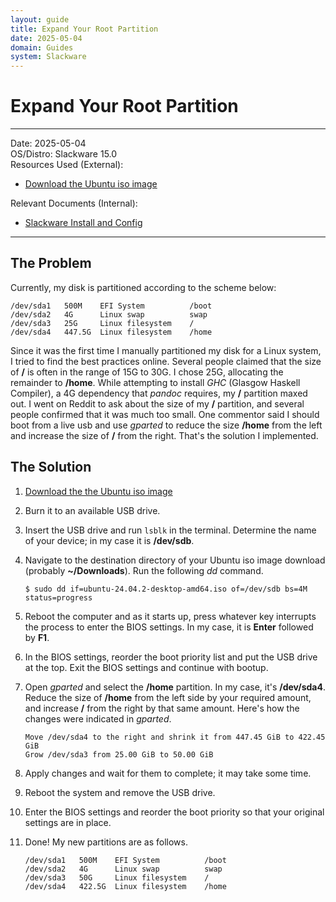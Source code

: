 ```yaml
---
layout: guide
title: Expand Your Root Partition
date: 2025-05-04
domain: Guides
system: Slackware
---
```


# Expand Your Root Partition

---

Date: 2025-05-04  
OS/Distro: Slackware 15.0  
Resources Used (External):  
- [Download the Ubuntu iso image](https://ubuntu.com/tutorials/try-ubuntu-before-you-install#1-getting-started)

Relevant Documents (Internal):  
- [Slackware Install and Config](slackware-install-and-config.html)

---

## The Problem
Currently, my disk is partitioned according to the scheme below:

```
/dev/sda1   500M    EFI System          /boot
/dev/sda2   4G      Linux swap          swap
/dev/sda3   25G     Linux filesystem    /
/dev/sda4   447.5G  Linux filesystem    /home
```

Since it was the first time I manually partitioned my disk for a Linux system, I tried to find the best practices online. Several people claimed that the size of **/** is often in the range of 15G to 30G. I chose 25G, allocating the remainder to **/home**. While attempting to install *GHC* (Glasgow Haskell Compiler), a 4G dependency that *pandoc* requires, my **/** partition maxed out. I went on Reddit to ask about the size of my **/** partition, and several people confirmed that it was much too small. One commentor said I should boot from a live usb and use *gparted* to reduce the size **/home** from the left and increase the size of **/** from the right. That's the solution I implemented.

## The Solution
1. [Download the the Ubuntu iso image](https://ubuntu.com/tutorials/try-ubuntu-before-you-install#1-getting-started)
2. Burn it to an available USB drive.
3. Insert the USB drive and run `lsblk` in the terminal. Determine the name of your device; in my case it is **/dev/sdb**.
4.  Navigate to the destination directory of your Ubuntu iso image download (probably **~/Downloads**). Run the following *dd* command.

    ```
    $ sudo dd if=ubuntu-24.04.2-desktop-amd64.iso of=/dev/sdb bs=4M status=progress
    ```

5. Reboot the computer and as it starts up, press whatever key interrupts the process to enter the BIOS settings. In my case, it is **Enter** followed by **F1**.
6. In the BIOS settings, reorder the boot priority list and put the USB drive at the top. Exit the BIOS settings and continue with bootup.
7. Open *gparted* and select the **/home** partition. In my case, it's **/dev/sda4**. Reduce the size of **/home** from the left side by your required amount, and increase **/** from the right by that same amount. Here's how the changes were indicated in *gparted*.

    ```
    Move /dev/sda4 to the right and shrink it from 447.45 GiB to 422.45 GiB
    Grow /dev/sda3 from 25.00 GiB to 50.00 GiB
    ```

8. Apply changes and wait for them to complete; it may take some time.
9. Reboot the system and remove the USB drive.
10. Enter the BIOS settings and reorder the boot priority so that your original settings are in place.
11. Done! My new partitions are as follows.

    ```
    /dev/sda1   500M    EFI System          /boot
    /dev/sda2   4G      Linux swap          swap
    /dev/sda3   50G     Linux filesystem    /
    /dev/sda4   422.5G  Linux filesystem    /home
    ```
